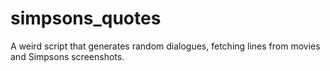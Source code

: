 # simpsons_quotes
A weird script that generates random dialogues, fetching lines from movies and Simpsons screenshots.

